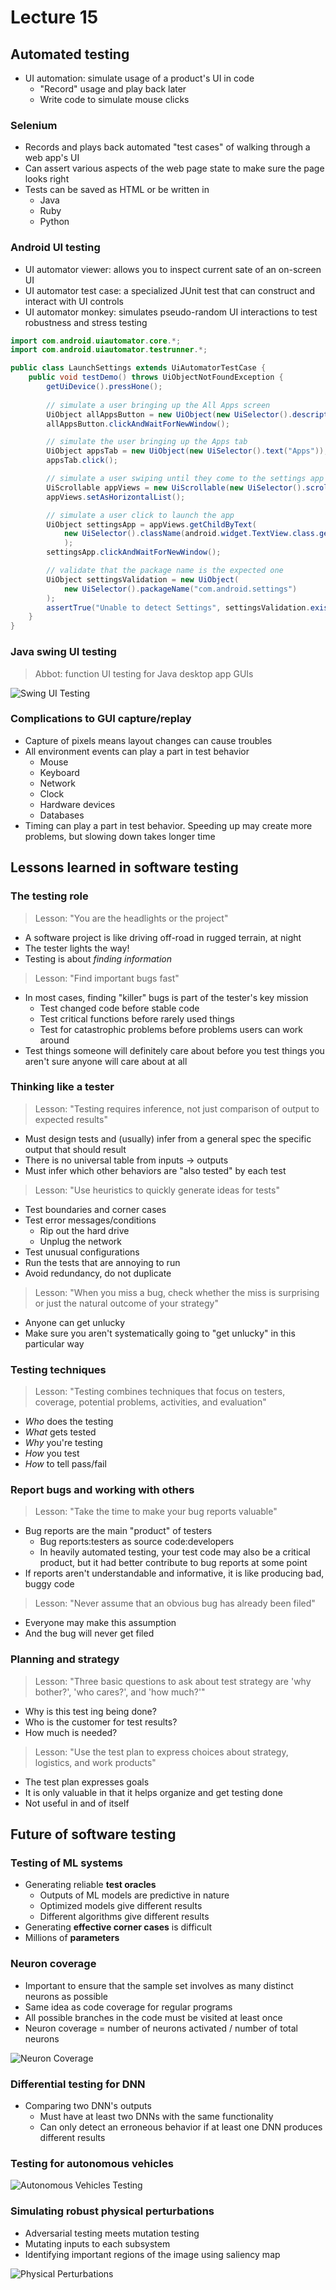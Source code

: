 # Lecture 15

## Automated testing

- UI automation: simulate usage of a product's UI in code
	- "Record" usage and play back later
	- Write code to simulate mouse clicks

### Selenium

- Records and plays back automated "test cases" of walking through a web app's UI
- Can assert various aspects of the web page state to make sure the page looks right
- Tests can be saved as HTML or be written in
	- Java
	- Ruby
	- Python

### Android UI testing

- UI automator viewer: allows you to inspect current sate of an on-screen UI
- UI automator test case: a specialized JUnit test that can construct and interact with UI controls
- UI automator monkey: simulates pseudo-random UI interactions to test robustness and stress testing

```Java
import com.android.uiautomator.core.*;
import com.android.uiautomator.testrunner.*;

public class LaunchSettings extends UiAutomatorTestCase {
	public void testDemo() throws UiObjectNotFoundException {
		getUiDevice().pressHone();
		
		// simulate a user bringing up the All Apps screen
		UiObject allAppsButton = new UiObject(new UiSelector().description("Apps"));
		allAppsButton.clickAndWaitForNewWindow();

		// simulate the user bringing up the Apps tab
		UiObject appsTab = new UiObject(new UiSelector().text("Apps"));
		appsTab.click();

		// simulate a user swiping until they come to the settings app icon
		UiScrollable appViews = new UiScrollable(new UiSelector().scrollable(true));
		appViews.setAsHorizontalList();

		// simulate a user click to launch the app
		UiObject settingsApp = appViews.getChildByText(
			new UiSelector().className(android.widget.TextView.class.getName(), "Settings")
			);
		settingsApp.clickAndWaitForNewWindow();

		// validate that the package name is the expected one
		UiObject settingsValidation = new UiObject(
			new UiSelector().packageName("com.android.settings")
		);
		assertTrue("Unable to detect Settings", settingsValidation.exists());
	}
}
```

### Java swing UI testing

> Abbot: function UI testing for Java desktop app GUIs

![Swing UI Testing](./figures/swing-ui-testing.png)

### Complications to GUI capture/replay

- Capture of pixels means layout changes can cause troubles
- All environment events can play a part in test behavior 
	- Mouse
	- Keyboard
	- Network
	- Clock
	- Hardware devices
	- Databases
- Timing can play a part in test behavior. Speeding up may create more problems, but slowing down takes longer time

## Lessons learned in software testing

### The testing role

> Lesson: "You are the headlights or the project"

- A software project is like driving off-road in rugged terrain, at night
- The tester lights the way!
- Testing is about *finding information*

> Lesson: "Find important bugs fast"

- In most cases, finding "killer" bugs is part of the tester's key mission
	- Test changed code before stable code
	- Test critical functions before rarely used things
	- Test for catastrophic problems before problems users can work around
- Test things someone will definitely care about before you test things you aren't sure anyone will care about at all

### Thinking like a tester

> Lesson: "Testing requires inference, not just comparison of output to expected results"

- Must design tests and (usually) infer from a general spec the specific output that should result
- There is no universal table from inputs -> outputs
- Must infer which other behaviors are "also tested" by each test

> Lesson: "Use heuristics to quickly generate ideas for tests"

- Test boundaries and corner cases
- Test error messages/conditions
	- Rip out the hard drive
	- Unplug the network
- Test unusual configurations
- Run the tests that are annoying to run
- Avoid redundancy, do not duplicate

> Lesson: "When you miss a bug, check whether the miss is surprising or just the natural outcome of your strategy"

- Anyone can get unlucky
- Make sure you aren't systematically going to "get unlucky" in this particular way

### Testing techniques

> Lesson: "Testing combines techniques that focus on testers, coverage, potential problems, activities, and evaluation"

- *Who* does the testing
- *What* gets tested
- *Why* you're testing
- *How* you test
- *How* to tell pass/fail

### Report bugs and working with others

> Lesson: "Take the time to make your bug reports valuable"

- Bug reports are the main "product" of testers
	- Bug reports:testers as source code:developers
	- In heavily automated testing, your test code may also be a critical product, but it had better contribute to bug reports at some point
- If reports aren't understandable and informative, it is like producing bad, buggy code

> Lesson: "Never assume that an obvious bug has already been filed"

- Everyone may make this assumption
- And the bug will never get filed

### Planning and strategy

> Lesson: "Three basic questions to ask about test strategy are 'why bother?', 'who cares?', and 'how much?'"

- Why is this test ing being done?
- Who is the customer for test results?
- How much is needed?

> Lesson: "Use the test plan to express choices about strategy, logistics, and work products"

- The test plan expresses goals
- It is only valuable in that it helps organize and get testing done
- Not useful in and of itself

## Future of software testing

### Testing of ML systems

- Generating reliable **test oracles**
	- Outputs of ML models are predictive in nature
	- Optimized models give different results
	- Different algorithms give different results
- Generating **effective corner cases** is difficult
- Millions of **parameters**

### Neuron coverage

- Important to ensure that the sample set involves as many distinct neurons as possible
- Same idea as code coverage for regular programs
- All possible branches in the code must be visited at least once
- Neuron coverage = number of neurons activated / number of total neurons

![Neuron Coverage](./figures/neuron-coverage.png)

### Differential testing for DNN

- Comparing two DNN's outputs
	- Must have at least two DNNs with the same functionality
	- Can only detect an erroneous behavior if at least one DNN produces different results

### Testing for autonomous vehicles

![Autonomous Vehicles Testing](./figures/autonomous-vehicles-testing.png)

### Simulating robust physical perturbations

- Adversarial testing meets mutation testing
- Mutating inputs to each subsystem
- Identifying important regions of the image using saliency map

![Physical Perturbations](./figures/physical-perturbations.png)